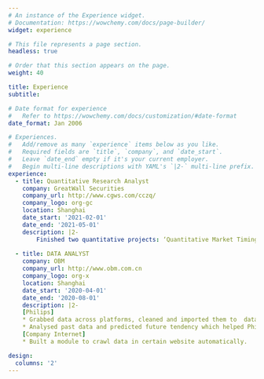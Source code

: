 ```yaml
---
# An instance of the Experience widget.
# Documentation: https://wowchemy.com/docs/page-builder/
widget: experience

# This file represents a page section.
headless: true

# Order that this section appears on the page.
weight: 40

title: Experience
subtitle:

# Date format for experience
#   Refer to https://wowchemy.com/docs/customization/#date-format
date_format: Jan 2006

# Experiences.
#   Add/remove as many `experience` items below as you like.
#   Required fields are `title`, `company`, and `date_start`.
#   Leave `date_end` empty if it's your current employer.
#   Begin multi-line descriptions with YAML's `|2-` multi-line prefix.
experience:
  - title: Quantitative Research Analyst
    company: GreatWall Securities
    company_url: http://www.cgws.com/cczq/
    company_logo: org-gc
    location: Shanghai
    date_start: '2021-02-01'
    date_end: '2021-05-01'
    description: |2-
        Finished two quantitative projects: ‘Quantitative Market Timing Based on Mahalanobis Distance to Build Stock Investment Strategy‘ and ‘Fund Investment Strategies Based on Past Returns’.
        
  - title: DATA ANALYST
    company: OBM
    company_url: http://www.obm.com.cn
    company_logo: org-x
    location: Shanghai
    date_start: '2020-04-01'
    date_end: '2020-08-01'
    description: |2-
    [Philips] 
    * Grabbed data across platforms, cleaned and imported them to  database. 
    * Analysed past data and predicted future tendency which helped Philips adjust strategy. 
    [Company Internet]
    * Built a module to crawl data in certain website automatically.    * Built a module to make dynamic charts based on database, which will be applied to all future project.

design:
  columns: '2'
---
```

